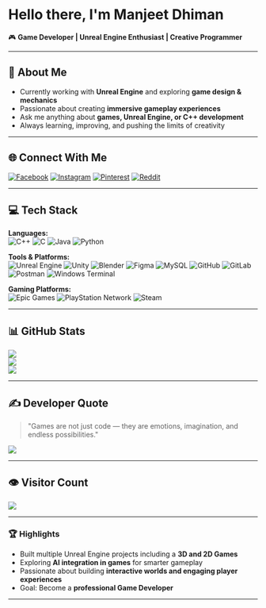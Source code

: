 # Hello there, I'm Manjeet Dhiman

🎮 **Game Developer | Unreal Engine Enthusiast | Creative Programmer**

---

## 🔭 About Me
-  Currently working with **Unreal Engine** and exploring **game design & mechanics**    
-  Passionate about creating **immersive gameplay experiences**  
-  Ask me anything about **games, Unreal Engine, or C++ development**  
-  Always learning, improving, and pushing the limits of creativity  

---

## 🌐 Connect With Me
[![Facebook](https://img.shields.io/badge/Facebook-%231877F2.svg?logo=Facebook&logoColor=white)](https://www.facebook.com/manjeet.dhiman.1848)
[![Instagram](https://img.shields.io/badge/Instagram-%23E4405F.svg?logo=Instagram&logoColor=white)](https://instagram.com/manjeet__jr)
[![Pinterest](https://img.shields.io/badge/Pinterest-%23E60023.svg?logo=Pinterest&logoColor=white)](https://pinterest.com/manjeetjr)
[![Reddit](https://img.shields.io/badge/Reddit-%23FF4500.svg?logo=Reddit&logoColor=white)](https://reddit.com/user/manjeetJR)

---

## 💻 Tech Stack

**Languages:**  
![C++](https://img.shields.io/badge/c++-%2300599C.svg?style=for-the-badge&logo=c%2B%2B&logoColor=white)
![C](https://img.shields.io/badge/c-%2300599C.svg?style=for-the-badge&logo=c&logoColor=white)
![Java](https://img.shields.io/badge/java-%23ED8B00.svg?style=for-the-badge&logo=openjdk&logoColor=white)
![Python](https://img.shields.io/badge/python-3670A0?style=for-the-badge&logo=python&logoColor=ffdd54)

**Tools & Platforms:**  
![Unreal Engine](https://img.shields.io/badge/unrealengine-%23313131.svg?style=for-the-badge&logo=unrealengine&logoColor=white)
![Unity](https://img.shields.io/badge/unity-%23000000.svg?style=for-the-badge&logo=unity&logoColor=white)
![Blender](https://img.shields.io/badge/blender-%23F5792A.svg?style=for-the-badge&logo=blender&logoColor=white)
![Figma](https://img.shields.io/badge/figma-%23F24E1E.svg?style=for-the-badge&logo=figma&logoColor=white)
![MySQL](https://img.shields.io/badge/mysql-4479A1.svg?style=for-the-badge&logo=mysql&logoColor=white)
![GitHub](https://img.shields.io/badge/github-%23121011.svg?style=for-the-badge&logo=github&logoColor=white)
![GitLab](https://img.shields.io/badge/gitlab-%23181717.svg?style=for-the-badge&logo=gitlab&logoColor=white)
![Postman](https://img.shields.io/badge/Postman-FF6C37?style=for-the-badge&logo=postman&logoColor=white)
![Windows Terminal](https://img.shields.io/badge/Windows%20Terminal-%234D4D4D.svg?style=for-the-badge&logo=windows-terminal&logoColor=white)

**Gaming Platforms:**  
![Epic Games](https://img.shields.io/badge/epicgames-%23313131.svg?style=for-the-badge&logo=epicgames&logoColor=white)
![PlayStation Network](https://img.shields.io/badge/PSN-%230070D1.svg?style=for-the-badge&logo=Playstation&logoColor=white)
![Steam](https://img.shields.io/badge/steam-%23000000.svg?style=for-the-badge&logo=steam&logoColor=white)

---

## 📊 GitHub Stats
![](https://github-readme-stats.vercel.app/api?username=ManjeetJr&theme=github_dark&hide_border=false&show_icons=true)<br/>
![](https://github-readme-streak-stats.herokuapp.com/?user=ManjeetJr&theme=github_dark&hide_border=false)<br/>
![](https://github-readme-stats.vercel.app/api/top-langs/?username=ManjeetJr&theme=github_dark&hide_border=false&layout=compact)

---

## ✍️ Developer Quote
> "Games are not just code — they are emotions, imagination, and endless possibilities."  

![](https://quotes-github-readme.vercel.app/api?type=horizontal&theme=radical)

---

## 👁️ Visitor Count
[![](https://visitcount.itsvg.in/api?id=ManjeetJr&icon=0&color=0)](https://visitcount.itsvg.in)

---

### 🏆 Highlights
- Built multiple Unreal Engine projects including a **3D and 2D Games**
- Exploring **AI integration in games** for smarter gameplay
- Passionate about building **interactive worlds and engaging player experiences**
- Goal: Become a **professional Game Developer**

---

<!--
**ManjeetJr/ManjeetJr** is a ✨ special ✨ repository because this `README.md` appears on your GitHub profile.
-->